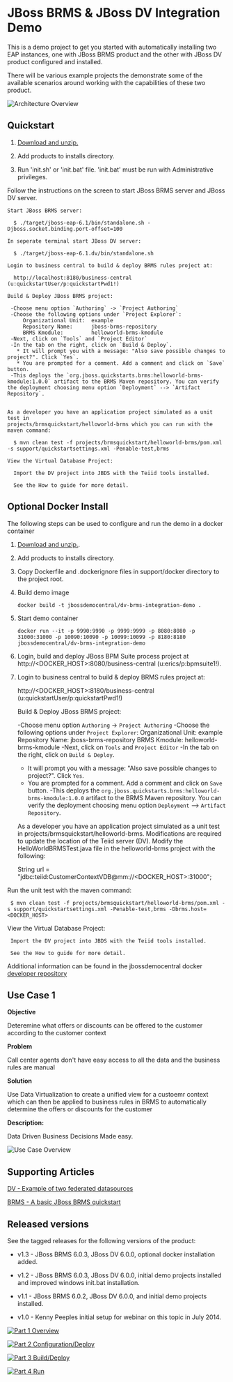 JBoss BRMS & JBoss DV Integration Demo
======================================
This is a demo project to get you started with automatically installing two EAP instances, one with JBoss 
BRMS product and the other with JBoss DV product configured and installed.

There will be various example projects the demonstrate some of the available scenarios around working with 
the capabilities of these two product.

![Architecture Overview](https://github.com/kpeeples/dv-brms-integration-demo/blob/master/docs/demo-images/dv%2Bbrms-image2.JPG)


Quickstart
----------

1. [Download and unzip.](https://github.com/kpeeples/dv-brms-integration-demo/archive/master.zip)

2. Add products to installs directory.

3. Run 'init.sh' or 'init.bat' file. 'init.bat' must be run with Administrative privileges. 

Follow the instructions on the screen to start JBoss BRMS server and JBoss DV server.

   ```
   Start JBoss BRMS server:                                                       
                                                                                       
     $ ./target/jboss-eap-6.1/bin/standalone.sh -Djboss.socket.binding.port-offset=100 
                                                                                       
   In seperate terminal start JBoss DV server:                                         
                                                                                       
     $ ./target/jboss-eap-6.1.dv/bin/standalone.sh                                     
                                                                                       
   Login to business central to build & deploy BRMS rules project at:                     
                                                                                       
     http://localhost:8180/business-central     (u:quickstartUser/p:quickstartPwd1!)                      
                                                                                       
   Build & Deploy JBoss BRMS project:

    -Choose menu option `Authoring` -> `Project Authoring`  
    -Choose the following options under `Project Explorer`:  
        Organizational Unit:  example  
        Repository Name:      jboss-brms-repository  
        BRMS Kmodule:         helloworld-brms-kmodule  
    -Next, click on `Tools` and `Project Editor`  
    -In the tab on the right, click on `Build & Deploy`.   
      * It will prompt you with a message: "Also save possible changes to project?". Click `Yes`.  
      * You are prompted for a comment. Add a comment and click on `Save` button.  
    -This deploys the `org.jboss.quickstarts.brms:helloworld-brms-kmodule:1.0.0` artifact to the BRMS Maven repository. You can verify the deployment choosing menu option `Deployment` --> `Artifact Repository`.  


   As a developer you have an application project simulated as a unit test in             
   projects/brmsquickstart/helloworld-brms which you can run with the maven command:      
                                                                                       
     $ mvn clean test -f projects/brmsquickstart/helloworld-brms/pom.xml -s support/quickstartsettings.xml -Penable-test,brms                        
                                                                                       
   View the Virtual Database Project:                                                                     
                                                                                       
     Import the DV project into JBDS with the Teiid tools installed.  

     See the How to guide for more detail.  
   ```

Optional Docker Install
-----------------------
The following steps can be used to configure and run the demo in a docker container

1. [Download and unzip.](https://github.com/jbossdemocentral/brms-fuse-integration-demo/archive/master.zip).

2. Add products to installs directory.

3. Copy Dockerfile and .dockerignore files in support/docker directory to the project root.

4. Build demo image

	```
	docker build -t jbossdemocentral/dv-brms-integration-demo .
	```
5. Start demo container

	```
	docker run --it -p 9990:9990 -p 9999:9999 -p 8080:8080 -p 31000:31000 -p 10090:10090 -p 10099:10099 -p 8180:8180 jbossdemocentral/dv-brms-integration-demo
	```

6. Login, build and deploy JBoss BPM Suite process project at http://<DOCKER_HOST>:8080/business-central (u:erics/p:bpmsuite1!).

7. Login to business central to build & deploy BRMS rules project at:

     http://<DOCKER_HOST>:8180/business-central     (u:quickstartUser/p:quickstartPwd1!)                  

   Build & Deploy JBoss BRMS project:

    -Choose menu option `Authoring` -> `Project Authoring`
    -Choose the following options under `Project Explorer`:
        Organizational Unit:  example
        Repository Name:      jboss-brms-repository
        BRMS Kmodule:         helloworld-brms-kmodule
    -Next, click on `Tools` and `Project Editor`
    -In the tab on the right, click on `Build & Deploy`.
      * It will prompt you with a message: "Also save possible changes to project?". Click `Yes`.
      * You are prompted for a comment. Add a comment and click on `Save` button.
    -This deploys the `org.jboss.quickstarts.brms:helloworld-brms-kmodule:1.0.0` artifact to the BRMS Maven repository. You can verify the deployment choosing menu option `Deployment` --> `Artifact Repository`.


   As a developer you have an application project simulated as a unit test in
   projects/brmsquickstart/helloworld-brms. Modifications are required to update the location of the Teiid server (DV). Modify the HelloWorldBRMSTest.java file in the helloworld-brms project with the following:

 
    String url = "jdbc:teiid:CustomerContextVDB@mm://<DOCKER_HOST>:31000";
 

Run the unit test with the maven command:

     $ mvn clean test -f projects/brmsquickstart/helloworld-brms/pom.xml -s support/quickstartsettings.xml -Penable-test,brms -Dbrms.host=<DOCKER_HOST>                        

   View the Virtual Database Project:

     Import the DV project into JBDS with the Teiid tools installed.

     See the How to guide for more detail.
  

Additional information can be found in the jbossdemocentral docker [developer repository](https://github.com/jbossdemocentral/docker-developer)



Use Case 1 
----------  

**Objective**   

Deteremine what offers or discounts can be offered to the customer according to the customer context   

**Problem**   

Call center agents don't have easy access to all the data and the business rules are manual   

**Solution**   

Use Data Virtualization to create a unified view for a custoemr context which can then be applied to business rules in BRMS to automatically determine the offers or discounts for the customer   

**Description:**  

Data Driven Business Decisions Made easy.  

![Use Case Overview](https://github.com/kpeeples/dv-brms-integration-demo/blob/master/docs/demo-images/dv%2Bbrms-image4.JPG)


Supporting Articles
-------------------

[DV - Example of two federated datasources](https://developer.jboss.org/docs/DOC-18404)

[BRMS - A basic JBoss BRMS quickstart](http://www.jboss.org/quickstarts/brms/helloworld-brms) 


Released versions
-----------------

See the tagged releases for the following versions of the product:

- v1.3 - JBoss BRMS 6.0.3, JBoss DV 6.0.0, optional docker installation added.

- v1.2 - JBoss BRMS 6.0.3, JBoss DV 6.0.0, initial demo projects installed and improved windows init.bat installation.

- v1.1 - JBoss BRMS 6.0.2, JBoss DV 6.0.0, and initial demo projects installed.

- v1.0 - Kenny Peeples initial setup for webinar on this topic in July 2014.


[![Part 1 Overview](docs/demo-images/video1.png)](http://vimeo.com/user16928011/dv-brms-integrated-demo-part1)

[![Part 2 Configuration/Deploy](docs/demo-images/video2.png)](http://vimeo.com/user16928011/dv-brms-integrated-demo-part2)

[![Part 3 Build/Deploy](docs/demo-images/video3.png)](http://vimeo.com/user16928011/dv-brms-integrated-demo-part3) 

[![Part 4 Run](docs/demo-images/video4.png)](http://vimeo.com/user16928011/dv-brms-integrated-demo-part4) 

